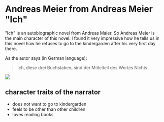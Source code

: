 # Andreas Meier from Andreas Meier "Ich"
"Ich" is an autobiographic novel from Andreas Maier. So Andreas Meier is the
main character of this novel. I found it very impressive how he tells us in 
this novel how he refuses to go to the kindergarden after his very first day there.

As the autor says (in German language):
> Ich, diese drei Buchstaben, sind der Mittelteil des Wortes Nichts

<img src="https://www.suhrkamp.de/autorenfotos/300/3056_maier_andreas.jpg"/>

## character traits of the narrator
* does not want to go to kindergarden
* feels to be other than other children
* loves reading books


